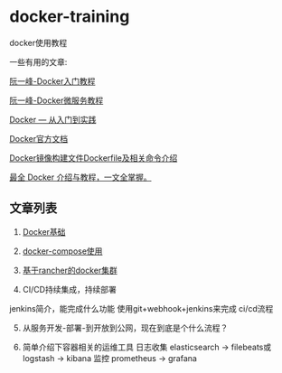 # docker-training

docker使用教程

一些有用的文章:

[阮一峰-Docker入门教程](http://www.ruanyifeng.com/blog/2018/02/docker-tutorial.html)

[阮一峰-Docker微服务教程](http://www.ruanyifeng.com/blog/2018/02/docker-wordpress-tutorial.html)

[Docker — 从入门到实践](https://yeasy.gitbooks.io/docker_practice/)

[Docker官方文档](https://docs.docker.com/)

[Docker镜像构建文件Dockerfile及相关命令介绍](https://itbilu.com/linux/docker/VyhM5wPuz.html)

[最全 Docker 介绍与教程，一文全掌握。](https://juejin.im/entry/5b19e350e51d45069f5e1d66?utm_source=gold_browser_extension)


## 文章列表

1. [Docker基础](/docs/1.Docker基础.md)

2. [docker-compose使用](/docs/2.docker-compose使用.md)

3. [基于rancher的docker集群](/docs/3.基于rancher的docker集群.md)

4. CI/CD持续集成，持续部署

jenkins简介，能完成什么功能
使用git+webhook+jenkins来完成 ci/cd流程

5. 从服务开发-部署-到开放到公网，现在到底是个什么流程？

8. 简单介绍下容器相关的运维工具
日志收集 elasticsearch -> filebeats或logstash -> kibana
监控 prometheus -> grafana
